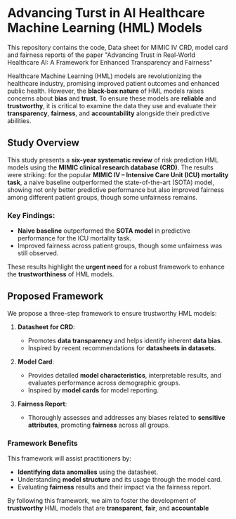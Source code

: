 # Advancing Turst in AI Healthcare Machine Learning (HML) Models

This repository contains the code, Data sheet for MIMIC IV CRD, model card and fairness reports of the paper "Advancing Trust in Real-World Healthcare AI: A Framework for Enhanced Transparency and Fairness"

Healthcare Machine Learning (HML) models are revolutionizing the healthcare industry, promising improved patient outcomes and enhanced public health. However, the **black-box nature** of HML models raises concerns about **bias** and **trust**. To ensure these models are **reliable** and **trustworthy**, it is critical to examine the data they use and evaluate their **transparency**, **fairness**, and **accountability** alongside their predictive abilities.

## Study Overview

This study presents a **six-year systematic review** of risk prediction HML models using the **MIMIC clinical research database (CRD)**. The results were striking: for the popular **MIMIC IV – Intensive Care Unit (ICU) mortality task**, a naive baseline outperformed the state-of-the-art (SOTA) model, showing not only better predictive performance but also improved fairness among different patient groups, though some unfairness remains.

### Key Findings:
- **Naive baseline** outperformed the **SOTA model** in predictive performance for the ICU mortality task.
- Improved fairness across patient groups, though some unfairness was still observed.

These results highlight the **urgent need** for a robust framework to enhance the **trustworthiness** of HML models.

## Proposed Framework

We propose a three-step framework to ensure trustworthy HML models:

1. **Datasheet for CRD**:
   - Promotes **data transparency** and helps identify inherent **data bias**.
   - Inspired by recent recommendations for **datasheets in datasets**.

2. **Model Card**:
   - Provides detailed **model characteristics**, interpretable results, and evaluates performance across demographic groups.
   - Inspired by **model cards** for model reporting.

3. **Fairness Report**:
   - Thoroughly assesses and addresses any biases related to **sensitive attributes**, promoting **fairness** across all groups.

### Framework Benefits

This framework will assist practitioners by:
- **Identifying data anomalies** using the datasheet.
- Understanding **model structure** and its usage through the model card.
- Evaluating **fairness** results and their impact via the fairness report.

By following this framework, we aim to foster the development of **trustworthy** HML models that are **transparent**, **fair**, and **accountable**
